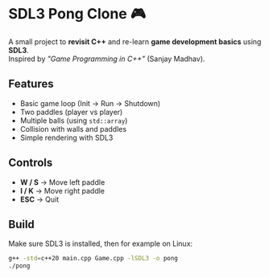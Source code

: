 ﻿# SDL3 Pong Clone 🎮

A small project to **revisit C++** and re-learn **game development basics** using **SDL3**.  
Inspired by *"Game Programming in C++"* (Sanjay Madhav).

## Features
- Basic game loop (Init → Run → Shutdown)
- Two paddles (player vs player)
- Multiple balls (using `std::array`)
- Collision with walls and paddles
- Simple rendering with SDL3

## Controls
- **W / S** → Move left paddle  
- **I / K** → Move right paddle  
- **ESC** → Quit  

## Build
Make sure SDL3 is installed, then for example on Linux:

```bash
g++ -std=c++20 main.cpp Game.cpp -lSDL3 -o pong
./pong
